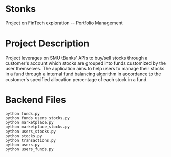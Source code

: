 # Stonks
Project on FinTech exploration -- Portfolio Management


# Project Description
Project leverages on SMU tBanks' APIs to buy/sell stocks through a customer's account which stocks are grouped into funds customized by the user themselves. The application aims to help users to manage their stocks in a fund through a internal fund balancing algorithm in accordance to the customer's specified allocation percentage of each stock in a fund.


# Backend Files
```
python funds.py
python funds_users_stocks.py
python marketplace.py
python marketplace_stocks.py
python users_stocks.py
python stocks.py
python transactions.py
python users.py
python users_funds.py

```
